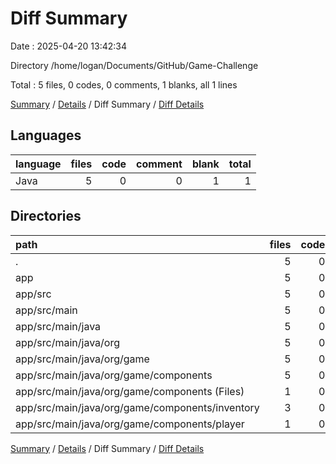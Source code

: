 # Diff Summary

Date : 2025-04-20 13:42:34

Directory /home/logan/Documents/GitHub/Game-Challenge

Total : 5 files,  0 codes, 0 comments, 1 blanks, all 1 lines

[Summary](results.md) / [Details](details.md) / Diff Summary / [Diff Details](diff-details.md)

## Languages
| language | files | code | comment | blank | total |
| :--- | ---: | ---: | ---: | ---: | ---: |
| Java | 5 | 0 | 0 | 1 | 1 |

## Directories
| path | files | code | comment | blank | total |
| :--- | ---: | ---: | ---: | ---: | ---: |
| . | 5 | 0 | 0 | 1 | 1 |
| app | 5 | 0 | 0 | 1 | 1 |
| app/src | 5 | 0 | 0 | 1 | 1 |
| app/src/main | 5 | 0 | 0 | 1 | 1 |
| app/src/main/java | 5 | 0 | 0 | 1 | 1 |
| app/src/main/java/org | 5 | 0 | 0 | 1 | 1 |
| app/src/main/java/org/game | 5 | 0 | 0 | 1 | 1 |
| app/src/main/java/org/game/components | 5 | 0 | 0 | 1 | 1 |
| app/src/main/java/org/game/components (Files) | 1 | 0 | 0 | -1 | -1 |
| app/src/main/java/org/game/components/inventory | 3 | 0 | 0 | 3 | 3 |
| app/src/main/java/org/game/components/player | 1 | 0 | 0 | -1 | -1 |

[Summary](results.md) / [Details](details.md) / Diff Summary / [Diff Details](diff-details.md)